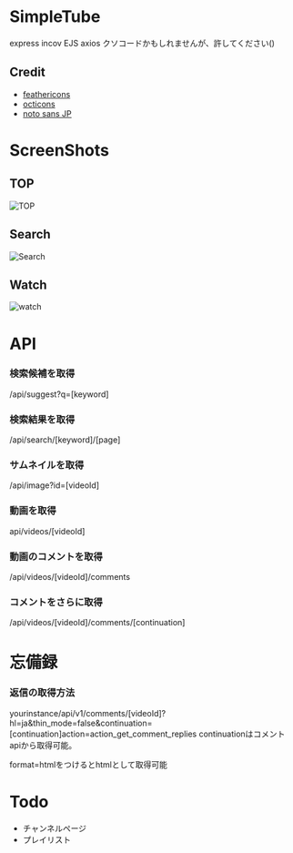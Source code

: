 # SimpleTube

express incov EJS axios
クソコードかもしれませんが、許してください()

## Credit
- [feathericons](https://feathericons.com)
- [octicons](https://primer.style/foundations/icons)
- [noto sans JP](https://fonts.google.com/noto/specimen/Noto+Sans+JP)

# ScreenShots
## TOP
![TOP](https://i.imgur.com/Kygar7S.png)
## Search
![Search](https://i.imgur.com/5aGVPut.png)
## Watch
![watch](https://i.imgur.com/4gA2wR8.png)

# API
### 検索候補を取得
/api/suggest?q=[keyword]
### 検索結果を取得
/api/search/[keyword]/[page]
### サムネイルを取得
/api/image?id=[videoId]
### 動画を取得
api/videos/[videoId]
### 動画のコメントを取得
/api/videos/[videoId]/comments
### コメントをさらに取得
/api/videos/[videoId]/comments/[continuation]
# 忘備録
### 返信の取得方法
yourinstance/api/v1/comments/[videoId]?hl=ja&thin_mode=false&continuation=[continuation]action=action_get_comment_replies
continuationはコメントapiから取得可能。


format=htmlをつけるとhtmlとして取得可能

# Todo
- チャンネルページ
- プレイリスト
